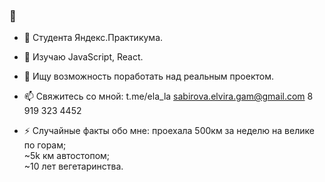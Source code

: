###  👋

- 🔭 Студента Яндекс.Практикума.
- 🌱 Изучаю JavaScript, React.
- 👯 Ищу возможность поработать над реальным проектом.

- 📫  Свяжитесь со мной: t.me/ela_la 
                         sabirova.elvira.gam@gmail.com 
                         8 919 323 4452 
                         
- ⚡ Случайные факты обо мне: проехала 500км за неделю на велике по горам;  
                            ~5k км автостопом;  
                            ~10 лет вегетаринства.  
                            
                            

